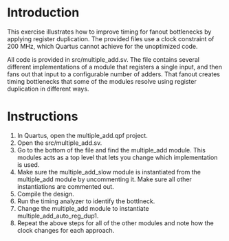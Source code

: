 # Introduction

This exercise illustrates how to improve timing for fanout bottlenecks by applying register duplication. 
The provided files use a clock constraint of 200 MHz, which Quartus cannot achieve for the unoptimized code.

All code is provided in src/multiple_add.sv. The file contains several different implementations of a module that registers a single input, and then fans out that input to a configurable number of adders. That fanout creates timing bottlenecks that some of the modules resolve using register duplication in different ways.

# Instructions

1. In Quartus, open the multiple_add.qpf project.
1. Open the src/multiple_add.sv.
1. Go to the bottom of the file and find the multiple_add module. This modules acts as a top level that lets you change which implementation is used.
1. Make sure the multiple_add_slow module is instantiated from the multiple_add module by uncommenting it. Make sure all other instantiations are commented out.
1. Compile the design.
1. Run the timing analyzer to identify the bottlneck.
1. Change the multiple_add module to instantiate multiple_add_auto_reg_dup1.
1. Repeat the above steps for all of the other modules and note how the clock changes for each approach.

